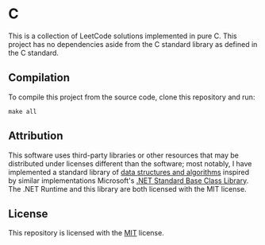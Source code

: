 # C
This is a collection of LeetCode solutions implemented in pure C. This project
has no dependencies aside from the C standard library as defined in the C
standard.
## Compilation
To compile this project from the source code, clone this repository and run:
```
make all
```

## Attribution
This software uses third-party libraries or other resources that may be distributed under licenses different than the software; most notably, I have implemented a standard library of [data structures and algorithms](lib/) inspired by similar implementations Microsoft\'s [.NET Standard Base Class Library](https://github.com/dotnet/runtime). The .NET Runtime and this library are both licensed with the MIT license. 

## License
This repository is licensed with the [MIT](LICENSE.txt) license.
